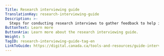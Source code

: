 ```yaml
---
Title: Research interviewing guide
TranslationKey: research-interviewing-guide
Description: >-
  Steps for conducting research interviews to gather feedback to help improve your service.
ButtonText: Learn more
ButtonAria: Learn more about the research interviewing guide.
Weight: 5
TagID: research-interviewing-guide-tag-en
LinkToGuide: https://digital.canada.ca/tools-and-resources/guide-interviewing/
---
```


